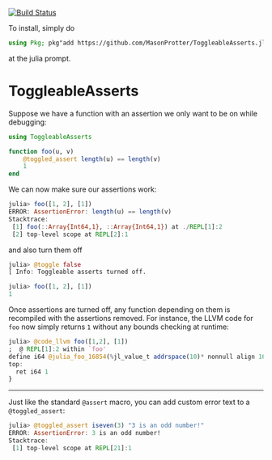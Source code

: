 [![Build Status](https://travis-ci.com/MasonProtter/ToggleableAsserts.jl.svg?branch=master)](https://travis-ci.com/MasonProtter/ToggleableAsserts.jl)

To install, simply do
```julia
using Pkg; pkg"add https://github.com/MasonProtter/ToggleableAsserts.jl.git"
```
at the julia prompt.

# ToggleableAsserts

Suppose we have a function with an assertion we only want to be on while debugging:
```julia
using ToggleableAsserts

function foo(u, v)
    @toggled_assert length(u) == length(v)
    1
end
```
We can now make sure our assertions work:
```julia
julia> foo([1, 2], [1])
ERROR: AssertionError: length(u) == length(v)
Stacktrace:
 [1] foo(::Array{Int64,1}, ::Array{Int64,1}) at ./REPL[1]:2
 [2] top-level scope at REPL[2]:1

```
and also turn them off
```julia
julia> @toggle false
[ Info: Toggleable asserts turned off.

julia> foo([1, 2], [1])
1
```
Once assertions are turned off, any function depending on them is recompiled with the assertions removed. For instance, the LLVM code for `foo` now simply returns `1` without any bounds checking at runtime:
```julia
julia> @code_llvm foo([1,2], [1])
;  @ REPL[1]:2 within `foo'
define i64 @julia_foo_16854(%jl_value_t addrspace(10)* nonnull align 16 dereferenceable(40), %jl_value_t addrspace(10)* nonnull align 16 dereferenceable(40)) {
top:
  ret i64 1
}

```


________

Just like the standard `@assert` macro, you can add custom error text to a `@toggled_assert`:

```julia
julia> @toggled_assert iseven(3) "3 is an odd number!"
ERROR: AssertionError: 3 is an odd number!
Stacktrace:
 [1] top-level scope at REPL[21]:1
```
